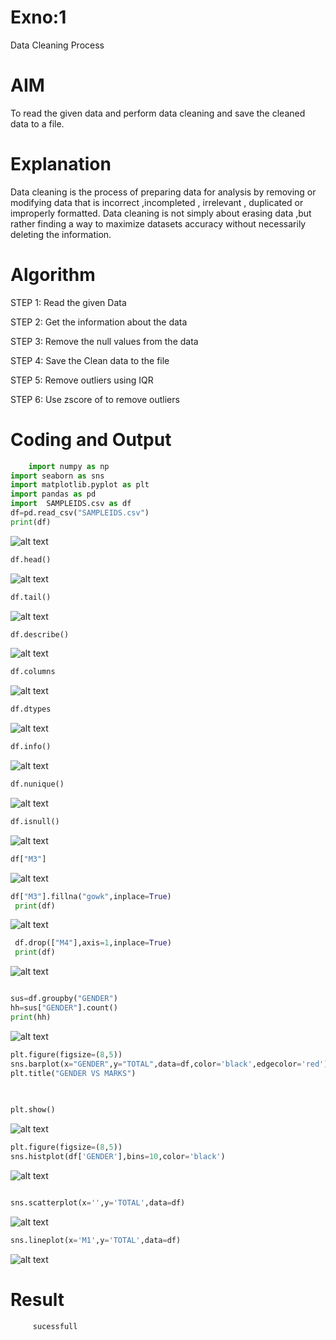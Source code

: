 # Exno:1
Data Cleaning Process

# AIM
To read the given data and perform data cleaning and save the cleaned data to a file.

# Explanation
Data cleaning is the process of preparing data for analysis by removing or modifying data that is incorrect ,incompleted , irrelevant , duplicated or improperly formatted. Data cleaning is not simply about erasing data ,but rather finding a way to maximize datasets accuracy without necessarily deleting the information.

# Algorithm
STEP 1: Read the given Data

STEP 2: Get the information about the data

STEP 3: Remove the null values from the data

STEP 4: Save the Clean data to the file

STEP 5: Remove outliers using IQR

STEP 6: Use zscore of to remove outliers

# Coding and Output

 ````python
     import numpy as np
import seaborn as sns
import matplotlib.pyplot as plt
import pandas as pd
import  SAMPLEIDS.csv as df
df=pd.read_csv("SAMPLEIDS.csv")
print(df)
```` 
![alt text](<Screenshot 2025-10-07 113351.png>)
````python
df.head()
````
![alt text](<Screenshot 2025-10-07 113405 - Copy.png>)
````python
df.tail()
 ````

 ![alt text](<Screenshot 2025-10-07 113405.png>)

````python
df.describe()
````

![alt text](<Screenshot 2025-10-07 113429.png>)
````python
df.columns
````
![alt text](<Screenshot 2025-10-07 113440.png>)
````python
df.dtypes
````
![alt text](<Screenshot 2025-10-07 113447.png>)

````python
df.info()
````
![alt text](<Screenshot 2025-10-07 113503.png>)
````python
df.nunique()
````
![alt text](<Screenshot 2025-10-07 113534.png>)
````python
df.isnull()
````
![alt text](<Screenshot 2025-10-07 113543.png>)
````python
df["M3"]
````
![alt text](<Screenshot 2025-10-07 113557.png>)
````python
df["M3"].fillna("gowk",inplace=True)
 print(df)
````
![alt text](<Screenshot 2025-10-07 113631.png>)

````python
 df.drop(["M4"],axis=1,inplace=True)
 print(df)
 ````
 ![alt text](<Screenshot 2025-10-07 113659.png>)

 ````python

 sus=df.groupby("GENDER")
hh=sus["GENDER"].count()
print(hh)
````
![alt text](<Screenshot 2025-10-07 113709.png>)
````python
plt.figure(figsize=(8,5))
sns.barplot(x="GENDER",y="TOTAL",data=df,color='black',edgecolor='red')
plt.title("GENDER VS MARKS")
 

 
plt.show()
 ```` 
 ![alt text](<Screenshot 2025-10-07 113734.png>)

````python
plt.figure(figsize=(8,5))
sns.histplot(df['GENDER'],bins=10,color='black')
````
![alt text](<Screenshot 2025-10-07 113750.png>)
````python

sns.scatterplot(x='',y='TOTAL',data=df)
````
![alt text](<Screenshot 2025-10-07 113802.png>)
````python
sns.lineplot(x='M1',y='TOTAL',data=df)
````
![alt text](<Screenshot 2025-10-07 113814.png>)

# Result
         sucessfull
